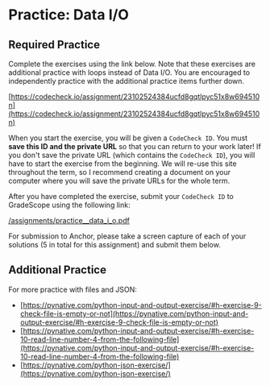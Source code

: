 <!--meta exposure: initial -->
<!--meta assessmentFormat: ProblemSet -->
<!--meta submissionVia: CodeCheck -->
<!--meta instructionType: specific -->
<!--meta submissionFormatFlexibility: no -->
<!--meta submissionTopicFlexibility: no -->
<!--meta rubricAvailable: yes -->
<!--meta rubricShared: yes -->
<!--meta groupWork: no -->
<!--meta automatedGrading: 100 -->
<!--meta studentInstructionsLink: https://codecheck.io/assignment/23102524384ucfd8gqtlpyc51x8w694510n -->
<!--meta topics: nested loops -->

# Practice: Data I/O

## Required Practice

Complete the exercises using the link below.  Note that these exercises are additional practice with loops instead of Data I/O.  You are encouraged to independently practice with the additional practice items further down.

[https://codecheck.io/assignment/23102524384ucfd8gqtlpyc51x8w694510n](https://codecheck.io/assignment/23102524384ucfd8gqtlpyc51x8w694510n)

When you start the exercise, you will be given a `CodeCheck ID`.  You must **save this ID and the private URL** so that you can return to your work later!  If you don't save the private URL (which contains the `CodeCheck ID`), you will have to start the exercise from the beginning.  We will re-use this site throughout the term, so I recommend creating a document on your computer where you will save the private URLs for the whole term.

After you have completed the exercise, submit your `CodeCheck ID` to GradeScope using the following link:

[/assignments/practice__data_i_o.pdf](/assignments/practice__data_i_o.pdf)

For submission to Anchor, please take a screen capture of each of your solutions (5 in total for this assignment) and submit them below.  

## Additional Practice

For more practice with files and JSON:

* [https://pynative.com/python-input-and-output-exercise/#h-exercise-9-check-file-is-empty-or-not](https://pynative.com/python-input-and-output-exercise/#h-exercise-9-check-file-is-empty-or-not)
* [https://pynative.com/python-input-and-output-exercise/#h-exercise-10-read-line-number-4-from-the-following-file](https://pynative.com/python-input-and-output-exercise/#h-exercise-10-read-line-number-4-from-the-following-file)
* [https://pynative.com/python-json-exercise/](https://pynative.com/python-json-exercise/)